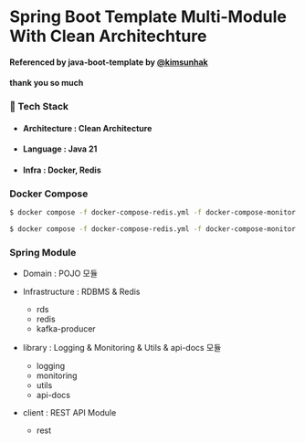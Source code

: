 # Spring Boot Template Multi-Module With Clean Architechture

#### Referenced by java-boot-template by [@kimsunhak](https://github.com/kimsunhak)
#### thank you so much


### 🧷 Tech Stack

- #### Architecture : Clean Architecture

- #### Language : Java 21
- #### Infra : Docker, Redis


### Docker Compose

```bash
$ docker compose -f docker-compose-redis.yml -f docker-compose-monitor.yml build

$ docker compose -f docker-compose-redis.yml -f docker-compose-monitor.yml up -d
```


### Spring Module

- Domain : POJO 모듈

- Infrastructure : RDBMS & Redis  
  - rds
  - redis
  - kafka-producer

- library : Logging & Monitoring & Utils & api-docs 모듈
  - logging
  - monitoring
  - utils
  - api-docs

- client : REST API Module
  - rest